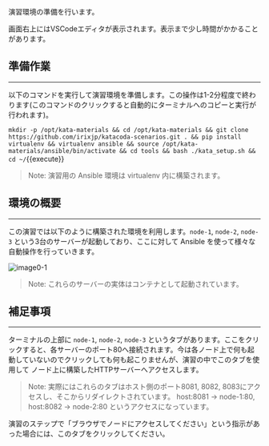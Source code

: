 演習環境の準備を行います。

画面右上にはVSCodeエディタが表示されます。表示まで少し時間がかかることがあります。

## 準備作業
---
以下のコマンドを実行して演習環境を準備します。この操作は1-2分程度で終わります(このコマンドのクリックすると自動的にターミナルへのコピーと実行が行われます)。

`mkdir -p /opt/kata-materials && cd /opt/kata-materials && git clone https://github.com/irixjp/katacoda-scenarios.git . && pip install virtualenv && virtualenv ansible && source /opt/kata-materials/ansible/bin/activate && cd tools && bash ./kata_setup.sh && cd ~/`{{execute}}

> Note: 演習用の Ansible 環境は virtualenv 内に構築されます。

## 環境の概要
---
この演習では以下のように構築された環境を利用します。`node-1`, `node-2`, `node-3` という3台のサーバーが起動しており、ここに対して Ansible を使って様々な自動操作を行っていきます。

![image0-1](https://raw.githubusercontent.com/irixjp/katacoda-scenarios/master/materials/images/kata_env.png "kata_env.png")

> Note: これらのサーバーの実体はコンテナとして起動されています。

## 補足事項
---
ターミナルの上部に `node-1`, `node-2`, `node-3` というタブがあります。ここをクリックすると、各サーバーのポート80へ接続されます。今は各ノード上で何も起動していないのでクリックしても何も起こりませんが、演習の中でこのタブを使用して ノード上に構築したHTTPサーバーへアクセスします。

> Note: 実際にはこれらのタブはホスト側のポート8081, 8082, 8083にアクセスし、そこからリダイレクトされています。 host:8081 -> node-1:80, host:8082 -> node-2:80 というアクセスになっています。

演習のステップで「ブラウザでノードにアクセスしてください」という指示があった場合には、このタブをクリックしてください。

